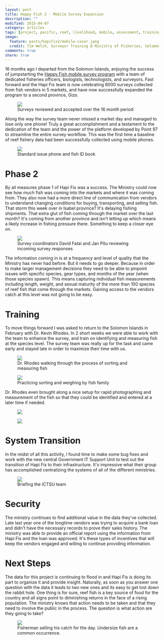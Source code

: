 ```yaml
---
layout: post
title: Happy Fish 2 - Mobile Survey Expansion
description: ""
modified: 2015-04-07
category: articles
tags: [project, pacific, reef, livelihood, mobile, assessment, training]
image:
  feature: posts/hapifis2/mobile-cover.jpeg
  credit: Tim Welch, Surveyor Training @ Ministry of Fisheries, Solomon Islands
comments: true
share: true
---
```


16 months ago I departed from the Solomon Islands, enjoying the success of jumpstarting the [Happy Fish mobile survey program](http://www.pointnineseven.com/projects/view/hapi_fis_hapi_pipol) with a team of dedicated fisheries officers, biologists, technologists, and surveyors.  Fast forward and the Hapi Fis team is now celebrating 8000 surveys collected from fish vendors in 5 markets, and have now successfully expanded the program to a second province, Gizo.  

<figure>
  <a href="/images/posts/hapifis2/surveychart.jpg"><img src="/images/posts/hapifis2/surveychart.jpg"></a>
  <figcaption>Surveys reviewed and accepted over the 16 month period</figcaption>
</figure>

Along the way the survey team never missed a market day and managed to lose only one phone!  Truly a great accomplishment and a testament to the dedication of the team and the power of the platform developed by Point 97 to streamline the entire survey workflow.  This was the first time a baseline of reef fishery data had been successfully collected using mobile phones.

<figure>
  <a href="/images/posts/hapifis2/book-phone.jpg"><img src="/images/posts/hapifis2/book-phone.jpg"></a>
  <figcaption>Standard issue phone and fish ID book</figcaption>
</figure>

# Phase 2

By all measures phase 1 of Hapi Fis was a success.  The Ministry could now see how much fish was coming into the markets and where it was coming from.  They also now had a more direct line of communication from vendors to understand changing conditions for buying, transporting, and selling fish.  That storm this week over in Isabel province? It's delaying fishing shipments.  That extra glut of fish coming through the market over the last month?  It's coming from another province and isn't letting up which means a likely increase in fishing pressure there.  Something to keep a closer eye on.

<figure>
  <a href="/images/posts/hapifis2/office.jpg"><img src="/images/posts/hapifis2/office.jpg"></a>
  <figcaption>Survey coordinators David Fatai and Jan Pitu reviewing incoming survey responses</figcaption>
</figure>

The information coming in is at a frequency and level of quality that the Ministry has never had before.  But it needs to go deeper.  Because in order to make larger management decisions they need to be able to pinpoint issues with specific species, gear types, and months of the year (when those species spawn). This means capturing individual fish measurements including length, weight, and sexual maturity of the more than 100 species of reef fish that come through the markets.  Gaining access to the vendors catch at this level was not going to be easy.

# Training

To move things forward I was asked to return to the Solomon Islands in February with Dr. Kevin Rhodes.  In 2 short weeks we were able to work with the team to enhance the survey, and train on identifying and measuring fish at the species level.  The survey team was really up for the task and came early and stayed late in order to maximize their time with us.

<figure>
  <a href="/images/posts/hapifis2/kev-instruct.jpg"><img src="/images/posts/hapifis2/kev-instruct.jpg"></a>
  <figcaption>Dr. Rhodes walking through the process of sorting and measuring fish</figcaption>
</figure>

<figure>
  <a href="/images/posts/hapifis2/fishsort.jpg"><img src="/images/posts/hapifis2/fishsort.jpg"></a>
  <figcaption>Practicing sorting and weighing by fish family</figcaption>
</figure>

Dr. Rhodes even brought along a nice setup for rapid photographing and measurement of the fish so that they could be identified and entered at a later time if needed.

<figure>
  <a href="/images/posts/hapifis2/photo-system.jpg"><img src="/images/posts/hapifis2/photo-system.jpg"></a>
  <figcaption></figcaption>
</figure>

<figure>
  <a href="/images/posts/hapifis2/measure.jpg"><img src="/images/posts/hapifis2/measure.jpg"></a>
  <figcaption></figcaption>
</figure>

# System Transition

In the midst of all this activity, I found time to make some bug fixes and work with the new central Government IT Support Unit to test out the transition of Hapi Fis to their infrastructure.  It's impressive what their group has accomplished centralizing the systems of all of the different ministries.

<figure>
  <a href="/images/posts/hapifis2/ictsu.jpg"><img src="/images/posts/hapifis2/ictsu.jpg"></a>
  <figcaption>Briefing the ICTSU team</figcaption>
</figure>

# Security

The ministry continues to find additional value in the data they've collected. Late last year one of the longtime vendors was trying to acquire a bank loan and didn't have the necessary records to prove their sales history.  The ministry was able to provide an official report using the information from Hapi Fis and the loan was approved.  It's these types of incentives that will keep the vendors engaged and willing to continue providing information. 

# Next Steps

The data for this project is continuing to flood in and Hapi Fis is doing its part to organize it and provide insight.  Naturally, as soon as you answer one question with the data it leads to two new ones and its easy to get lost down the rabbit hole.  One thing is for sure, reef fish is a key source of food for the country and all signs point to diminishing returns in the face of a rising population.  The ministry knows that action needs to be taken and that they need to involve the public in the process.  The question is what action are they going to take?

<figure>
  <a href="/images/posts/hapifis2/gizo.jpg"><img src="/images/posts/hapifis2/gizo.jpg"></a>
  <figcaption>Fisherman selling his catch for the day.  Undersize fish are a common occurrence.</figcaption>
</figure>

